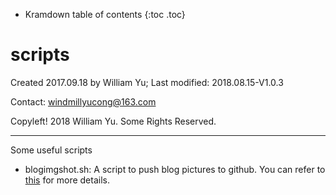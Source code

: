 * Kramdown table of contents
{:toc .toc}
# scripts

Created 2017.09.18 by William Yu; Last modified: 2018.08.15-V1.0.3

Contact: [windmillyucong@163.com](mailto:windmillyucong@163.com)

Copyleft! 2018 William Yu. Some Rights Reserved.

---

Some useful scripts

- blogimgshot.sh:    A script to push blog pictures to github. You can refer to [this](http://williamyu.top/blog/2018/08/14/blogimgshot/) for more details.

